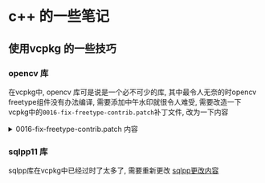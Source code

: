 # c++ 的一些笔记
 

## 使用vcpkg 的一些技巧


### opencv 库

在vcpkg中, opencv 库可是说是一个必不可少的库, 其中最令人无奈的时opencv freetype组件没有办法编译, 需要添加中午水印就很令人难受,
需要改造一下vcpkg中的`0016-fix-freetype-contrib.patch`补丁文件, 改为一下内容

<details>
<summary>0016-fix-freetype-contrib.patch 内容</summary>

```patch
diff --git a/modules/freetype/CMakeLists.txt b/modules/freetype/CMakeLists.txt
index 6dd4aaf..e734e97 100644
--- a/modules/freetype/CMakeLists.txt
+++ b/modules/freetype/CMakeLists.txt
@@ -3,8 +3,12 @@ if(APPLE_FRAMEWORK)
   ocv_module_disable(freetype)
 endif()
 
-ocv_check_modules(FREETYPE freetype2)
-ocv_check_modules(HARFBUZZ harfbuzz)
+if(WITH_FREETYPE)
+find_package(freetype CONFIG REQUIRED)
+find_package(harfbuzz CONFIG REQUIRED)
+set(FREETYPE_FOUND TRUE)
+set(HARFBUZZ_FOUND TRUE)
+endif()

 if(OPENCV_INITIAL_PASS)
   if(NOT FREETYPE_FOUND)


```

</details>  

### sqlpp11 库

sqlpp库在vcpkg中已经过时了太多了, 需要重新更改 [sqlpp更改内容](./sqlpp_lib.md)
